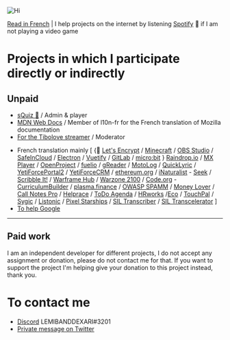 ![Hi](http://i.imgur.com/F75l74K.gif)

[Read in French](https://www.github.com/LEMIBANDDEXARI) | I help projects on the internet by listening [Spotify](https://www.spotify.com) 💛 if I am not playing a video game
# Projects in which I participate directly or indirectly

## Unpaid
- [sQuiz 🦉](https://sQuiz.gg) / Admin & player
- [MDN Web Docs](https://developer.mozilla.org) / Member of l10n-fr for the French translation of Mozilla documentation
- [For the Tibolove streamer](https://www.twitch.tv/tibolovetv) / Moderator
* French translation mainly [ {💛 [Let's Encrypt](https://letsencrypt.org) / [Minecraft](https://www.minecraft.net) / [OBS Studio](https://obsproject.com) / [SafeInCloud](https://www.safe-in-cloud.com) / [Electron](https://www.electronjs.org) / [Vuetify](https://vuetifyjs.com) / [GitLab](https://about.gitlab.com) / [micro:bit](https://microbit.org) } [Raindrop.io](https://raindrop.io) / [MX Player](https://play.google.com/store/apps/details?id=com.mxtech.videoplayer.ad&hl=fr&gl=US) / [OpenProject](https://www.openproject.org) / [fuelio](https://fuel.io) / [gReader](https://fuel.iohttps://noinnion.com/greader) / [MotoLog](https://motolog.app) / [QuickLyric](https://www.quicklyric.be) / [YetiForcePortal2](https://github.com/YetiForceCompany/YetiForcePortal2) / [YetiForceCRM](https://github.com/YetiForceCompany/YetiForceCRM) / [ethereum.org](https://ethereum.org) / [iNaturalist](https://www.inaturalist.org) - [Seek](https://github.com/inaturalist/SeekReactNative) / [Scribble It!](https://store.steampowered.com/app/1088150/Scribble_It) / [Warframe Hub](https://hub.warframestat.us) / [Warzone 2100](https://wz2100.net) / [Code.org](https://code.org) - [CurriculumBuilder](https://curriculum.code.org) / [plasma.finance](https://plasma.finance) / [OWASP SPAMM](https://owaspsamm.org) / [Money Lover](https://moneylover.me) / [Call Notes Pro](https://play.google.com/store/apps/details?id=com.nikanorov.callnotespro&hl=fr&gl=US) / [Helprace](https://helprace.com) / [ToDo Agenda](https://play.google.com/store/apps/details?id=org.andstatus.todoagenda) / [HRworks](https://www.hrworks.de) /[Eco](https://play.eco) / [TouchPal](https://touchpal-keyboard.fr.uptodown.com/android) / [Sygic](https://www.sygic.com) / [Listonic](https://listonic.com) / [Pixel Starships](https://www.pixelstarships.com) / [SIL Transcriber](https://software.sil.org/siltranscriber) / [SIL Transcelerator](https://software.sil.org/transcelerator) ]
* [To help Google](https://crowdsource.google.com)
---
## Paid work
I am an independent developer for different projects, I do not accept any assignment or donation, please do not contact me for that. If you want to support the project I'm helping give your donation to this project instead, thank you.

# To contact me
- [Discord](https://discord.com) LEMIBANDDEXARI#3201
- [Private message on Twitter](https://twitter.com/LEMIBANDDEXARI)
